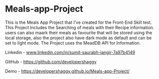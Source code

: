 # Meals-app-Project
This is the Meals App Project that I've created for the Front-End Skill test.
This Project Includes the Searching of meals with their Recipe information.
users can also maark their meals as favourite that will be stored using the local storage,
also the project also have dark mode as default and can be set to light mode.
The Project uses the MeadDB API for Information.

Linkedin - www.linkedin.com/in/sumit-saurabh-jangir-7a97b4149

GitHub - https://github.com/developershaggy

Demo - https://developershaggy.github.io/Meals-app-Project/
